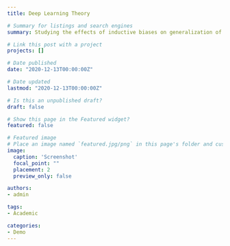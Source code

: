 ```yaml
---
title: Deep Learning Theory

# Summary for listings and search engines
summary: Studying the effects of inductive biases on generalization of neural networks and kernel methods. Advised by Prof. Song Mei at UC Berkeley.

# Link this post with a project
projects: []

# Date published
date: "2020-12-13T00:00:00Z"

# Date updated
lastmod: "2020-12-13T00:00:00Z"

# Is this an unpublished draft?
draft: false

# Show this page in the Featured widget?
featured: false

# Featured image
# Place an image named `featured.jpg/png` in this page's folder and customize its options here.
image:
  caption: 'Screenshot'
  focal_point: ""
  placement: 2
  preview_only: false

authors:
- admin

tags:
- Academic

categories:
- Demo
---
```


